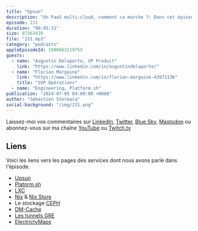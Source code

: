```yaml
---
title: "Upsun"
description: "Un PaaS multi-cloud, comment ca marche ?: Dans cet épisode, nous explorons Upsun, un PaaS conçu pour simplifier le développement et le déploiement d'applications.\nRejoignez-nous pour découvrir l'architecture sous-jacente d'Upsun et comprendre comment il permet aux développeurs de créer des applications sécurisées, évolutives et conformes. Nous approfondirons les points suivants:\n- L'architecture LXC: Découvrez pourquoi Upsun a choisi LXC à la place de Docker pour la conteneurisation et les avantages que cela apporte en termes de performance et de sécurité.\n- Stockage Ceph: Explorez la couche de stockage basée sur Ceph, un cluster de stockage par bloc, et comment il garantit la disponibilité et la durabilité des données.\n- Architecture immuable: Apprenez les principes de l'architecture immuable et comment elle améliore la sécurité et la conformité des applications.\n- Gestion du réseau: Découvrez comment Upsun gère efficacement les réseaux complexes, avec plus de 800 adresses IP pouvant être attachées à une seule instance EC2.\nDéploiement durable: Explorez l'engagement d'Upsun envers le développement durable et comment ils aident les clients à réduire l'empreinte carbone de leurs déploiements en choisissant des régions cloud plus écologiques.\nQue vous soyez un développeur expérimenté ou que vous débutiez dans le monde du cloud, cet épisode vous fournira des informations précieuses sur les choix d'architecture et de design faits par Upsun."
episode: 231
duration: "00:45:31"
size: 87363420
file: "231.mp3"
category: "podcasts"
appleEpisodeId: 1000663119755
guests:
  - name: "Augustin Delaporte, VP Produit"
    link: "https://www.linkedin.com/in/augustindelaporte/"
  - name: "Florian Margaine"
    link: "https://www.linkedin.com/in/florian-margaine-43971136"
    title: "SVP Opérations"
  - name: "Engineering, Platform.sh"
publication: "2024-07-05 04:00:00 +0000"
author: "Sébastien Stormacq"
social-background: "/img/231.png"
---
```


Laissez-moi vos commentaires sur [LinkedIn](https://www.linkedin.com/in/sebastienstormacq/), [Twitter](https://twitter.com/sebsto), [Blue Sky](https://bsky.app/profile/sebsto.bsky.social), [Mastodon](https://awscommunity.social/@sebsto) ou abonnez-vous sur ma chaîne [YouTube](https://www.youtube.com/sebsto) ou [Twitch.tv](https://www.twitch.tv/sebAWS)

## Liens

Voici les liens vers les pages des services dont nous avons parlé dans l'épisode.

- [Upsun](https://upsun.com/)
- [Platorm.sh](https://platform.sh/)
- [LXC](https://linuxcontainers.org/)
- [Nix](https://nixos.org/) & [Nix Store](https://search.nixos.org/packages)
- Le stockage [CEPH](https://ceph.io/en/)
- [DM-Cache](https://www.kernel.org/doc/Documentation/device-mapper/cache.txt)
- [Les tunnels GRE](https://www.cloudflare.com/fr-fr/learning/network-layer/what-is-gre-tunneling/)
- [ElectrictyMaps](https://app.electricitymaps.com/map)